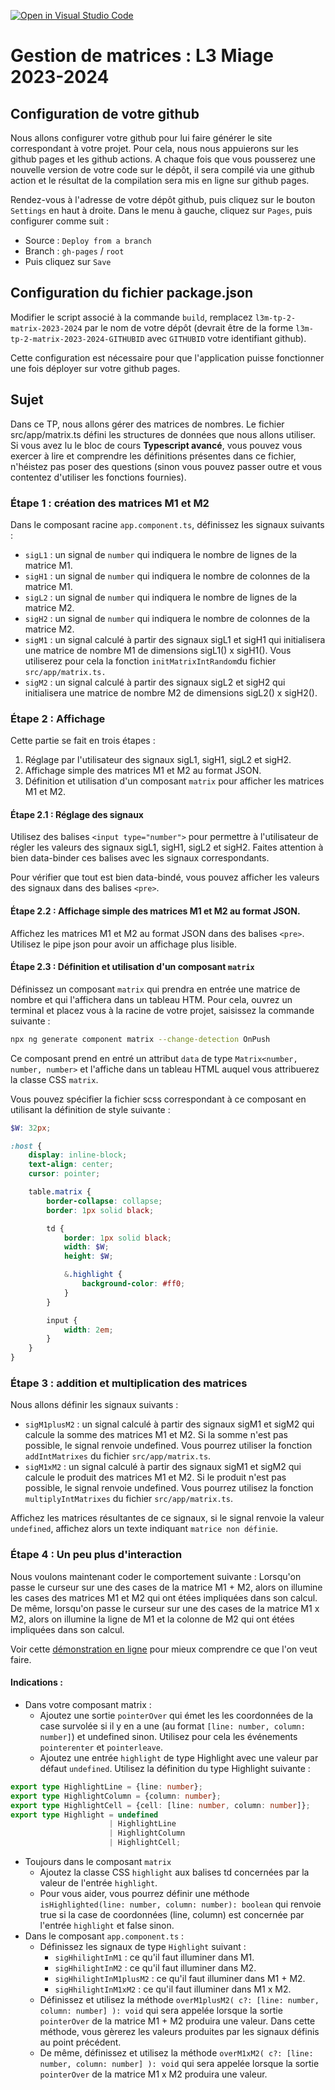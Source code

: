 [![Open in Visual Studio Code](https://classroom.github.com/assets/open-in-vscode-718a45dd9cf7e7f842a935f5ebbe5719a5e09af4491e668f4dbf3b35d5cca122.svg)](https://classroom.github.com/online_ide?assignment_repo_id=13915484&assignment_repo_type=AssignmentRepo)
# Gestion de matrices : L3 Miage 2023-2024

## Configuration de votre github

Nous allons configurer votre github pour lui faire générer le site correspondant à votre projet.
Pour cela, nous nous appuierons sur les github pages et les github actions. 
A chaque fois que vous pousserez une nouvelle version de votre code sur le dépôt, il sera compilé via une github action et le résultat de la compilation sera mis en ligne sur github pages.

Rendez-vous à l'adresse de votre dépôt github, puis cliquez sur le bouton `Settings` en haut à droite.
Dans le menu à gauche, cliquez sur `Pages`, puis configurer comme suit :

* Source : `Deploy from a branch`
* Branch : `gh-pages`  /  `root`
* Puis cliquez sur `Save`

## Configuration du fichier package.json

Modifier le script associé à la commande `build`, remplacez `l3m-tp-2-matrix-2023-2024` par le nom de votre dépôt (devrait être de la forme `l3m-tp-2-matrix-2023-2024-GITHUBID` avec `GITHUBID` votre identifiant github).

Cette configuration est nécessaire pour que l'application puisse fonctionner une fois déployer sur votre github pages.

## Sujet

Dans ce TP, nous allons gérer des matrices de nombres. 
Le fichier src/app/matrix.ts défini les structures de données que nous allons utiliser.
Si vous avez lu le bloc de cours **Typescript avancé**, vous pouvez vous exercer à lire et comprendre les définitions présentes dans ce fichier, n'héistez pas poser des questions (sinon vous pouvez passer outre et vous contentez d'utiliser les fonctions fournies).

### Étape 1 : création des matrices M1 et M2

Dans le composant racine `app.component.ts`, définissez les signaux suivants :
* `sigL1` : un signal de `number` qui indiquera le nombre de lignes de la matrice M1.
* `sigH1` : un signal de `number` qui indiquera le nombre de colonnes de la matrice M1. 
* `sigL2` : un signal de `number` qui indiquera le nombre de lignes de la matrice M2.
* `sigH2` : un signal de `number` qui indiquera le nombre de colonnes de la matrice M2.
* `sigM1` : un signal calculé à partir des signaux sigL1 et sigH1 
          qui initialisera une matrice de nombre M1 de dimensions sigL1() x sigH1().
          Vous utiliserez pour cela la fonction `initMatrixIntRandom`du fichier `src/app/matrix.ts.`
* `sigM2` : un signal calculé à partir des signaux sigL2 et sigH2 
          qui initialisera une matrice de nombre M2 de dimensions sigL2() x sigH2().


### Étape 2 : Affichage

Cette partie se fait en trois étapes :

1. Réglage par l'utilisateur des signaux sigL1, sigH1, sigL2 et sigH2.
2. Affichage simple des matrices M1 et M2 au format JSON.
3. Définition et utilisation d'un composant `matrix` pour afficher les matrices M1 et M2.

#### Étape 2.1 : Réglage des signaux

Utilisez des balises `<input type="number">` pour permettre à l'utilisateur de régler les valeurs des signaux sigL1, sigH1, sigL2 et sigH2. Faites attention à bien data-binder ces balises avec les signaux correspondants.

Pour vérifier que tout est bien data-bindé, vous pouvez afficher les valeurs des signaux dans des balises `<pre>`.

#### Étape 2.2 : Affichage simple des matrices M1 et M2 au format JSON.

Affichez les matrices M1 et M2 au format JSON dans des balises `<pre>`. 
Utilisez le pipe json pour avoir un affichage plus lisible.

#### Étape 2.3 : Définition et utilisation d'un composant `matrix`

Définissez un composant `matrix` qui prendra en entrée une matrice de nombre et qui l'affichera dans un tableau HTM. Pour cela, ouvrez un terminal et placez vous à la racine de votre projet, saisissez la commande suivante : 

```bash
npx ng generate component matrix --change-detection OnPush
```

Ce composant prend en entré un attribut `data` de type `Matrix<number, number, number>` et l'affiche dans un tableau HTML auquel vous attribuerez la classe CSS `matrix`.

Vous pouvez spécifier la fichier scss correspondant à ce composant en utilisant la définition de style suivante :

```scss
$W: 32px;

:host {
    display: inline-block;
    text-align: center;
    cursor: pointer;

    table.matrix {
        border-collapse: collapse;
        border: 1px solid black;

        td {
            border: 1px solid black;
            width: $W;
            height: $W;

            &.highlight {
                background-color: #ff0;
            }
        }

        input {
            width: 2em;
        }
    }
}
```

### Étape 3 : addition et multiplication des matrices

Nous allons définir les signaux suivants :

* `sigM1plusM2` : un signal calculé à partir des signaux sigM1 et sigM2 qui calcule la somme des matrices M1 et M2. Si la somme n'est pas possible, le signal renvoie undefined. Vous pourrez utiliser la fonction `addIntMatrixes` du fichier `src/app/matrix.ts`.
* `sigM1xM2` : un signal calculé à partir des signaux sigM1 et sigM2 qui calcule le produit des matrices M1 et M2. Si le produit n'est pas possible, le signal renvoie undefined.
Vous pourrez utilisez la fonction `multiplyIntMatrixes` du fichier `src/app/matrix.ts`.

Affichez les matrices résultantes de ce signaux, si le signal renvoie la valeur `undefined`, affichez alors un texte indiquant `matrice non définie`.

### Étape 4 : Un peu plus d'interaction

Nous voulons maintenant coder le comportement suivante : Lorsqu'on passe le curseur sur une des cases de la matrice M1 + M2, alors on illumine les cases des matrices M1 et M2 qui ont étées impliquées dans son calcul. De même, lorsqu'on passe le curseur sur une des cases de la matrice M1 x M2, alors on illumine la ligne de M1 et la colonne de M2 qui ont étées impliquées dans son calcul.

Voir cette [démonstration en ligne](https://alexdmr.github.io/l3m-tp-2-matrix-2023-2024/) pour mieux comprendre ce que l'on veut faire.


#### Indications :

* Dans votre composant matrix :
    * Ajoutez une sortie `pointerOver` qui émet les les coordonnées de la case survolée si il y en a une (au format `[line: number, column: number]`) et undefined sinon. Utilisez pour cela les événements `pointerenter` et `pointerleave`.
    * Ajoutez une entrée `highlight` de type Highlight avec une valeur par défaut `undefined`. Utilisez la définition du type Highlight suivante :

```typescript
export type HighlightLine = {line: number};
export type HighlightColumn = {column: number};
export type HighlightCell = {cell: [line: number, column: number]};
export type Highlight = undefined
                      | HighlightLine
                      | HighlightColumn
                      | HighlightCell;
```

* Toujours dans le composant `matrix`
    * Ajoutez la classe CSS `highlight` aux balises td concernées par la valeur de l'entrée `highlight`. 
    * Pour vous aider, vous pourrez définir une méthode `isHighlighted(line: number, column: number): boolean` qui renvoie true si la case de coordonnées (line, column) est concernée par l'entrée `highlight` et false sinon.
*  Dans le composant `app.component.ts` :
    * Définissez les signaux de type `Highlight` suivant : 
        * `sigHhilightInM1` : ce qu'il faut illuminer dans M1.
        * `sigHhilightInM2` : ce qu'il faut illuminer dans M2.
        * `sigHhilightInM1plusM2` : ce qu'il faut illuminer dans M1 + M2.
        * `sigHhilightInM1xM2` : ce qu'il faut illuminer dans M1 x M2.
    * Définissez et utilisez la méthode `overM1plusM2( c?: [line: number, column: number] ): void` qui sera appelée lorsque la sortie `pointerOver` de la matrice M1 + M2 produira une valeur. Dans cette méthode, vous gèrerez les valeurs produites par les signaux définis au point précédent.
    * De même, définissez et utilisez la méthode `overM1xM2( c?: [line: number, column: number] ): void` qui sera appelée lorsque la sortie `pointerOver` de la matrice M1 x M2 produira une valeur.